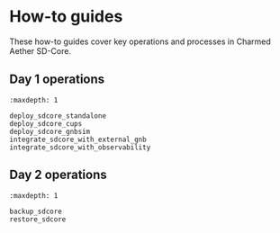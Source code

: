 # How-to guides

These how-to guides cover key operations and processes in Charmed Aether SD-Core.

## Day 1 operations

```{toctree}
:maxdepth: 1

deploy_sdcore_standalone
deploy_sdcore_cups
deploy_sdcore_gnbsim
integrate_sdcore_with_external_gnb
integrate_sdcore_with_observability
```

## Day 2 operations

```{toctree}
:maxdepth: 1

backup_sdcore
restore_sdcore
```
